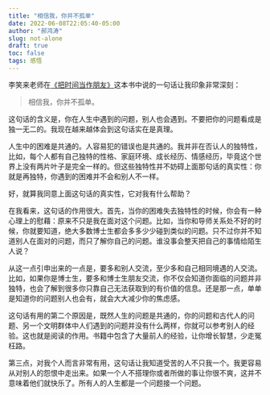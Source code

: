 ```yaml
---
title: "相信我，你并不孤单"
date: 2022-06-08T22:05:40-05:00
author: "郝鸿涛"
slug: not-alone
draft: true
toc: false
tags: 感悟
---
```

李笑来老师在[《把时间当作朋友》](/cn/2021/10/21/time-as-a-friend/)这本书中说的一句话让我印象非常深刻：

>相信我，你并不孤单。

这句话的含义是，你在人生中遇到的问题，别人也会遇到。不要把你的问题看成是独一无二的。我现在越来越体会到这句话实在是真理。

人生中的困难是共通的。人容易犯的错误也是共通的。我并非在否认人的独特性，比如，每个人都有自己独特的性格、家庭环境、成长经历、情感经历，毕竟这个世界上没有两片叶子是完全一样的。但这些独特性并不妨碍上面那句话的真实性：你就是再独特，你遇到的困难并不会和别人不一样。

好，就算我同意上面这句话的真实性，它对我有什么帮助？

在我看来，这句话的作用很大。首先，当你的困难失去独特性的时候，你会有一种心理上的慰藉：原来不只是我在面对这个问题。比如，当你和导师关系处不好的时候，你就要知道，绝大多数博士生都会多多少少碰到类似的问题。只不过你并不知道别人在面对的问题，而只了解你自己的问题。谁没事会整天把自己的事情给陌生人说？

从这一点引申出来的一点是，要多和别人交流，至少多和自己相同境遇的人交流。比如，如果你是博士生，要多和博士生朋友交流，你不仅会知道你面临的问题并非独特，也会了解到很多你只靠自己无法获取到的有价值的信息。还是那一点，单单是知道你的问题别人也会有，就会大大减少你的焦虑感。

这句话有用的第二个原因是，既然人生的问题是共通的，你的问题和古代人的问题、另一个文明群体中人们遇到的问题并没有什么两样，你就可以参考别人的经验。这也就是阅读的作用。书籍中包含了大量前人的经验，让你增长智慧，少走冤枉路。

第三点，对我个人而言非常有用，这句话让我知道受苦的人不只我一个。我更容易从对别人的怨恨中走出来。如果一个人不搭理你或者所做的事让你很不爽，这并不意味着他们就快乐了。所有人的人生都是一个问题接一个问题。